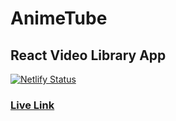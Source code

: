 # AnimeTube

## React Video Library App

[![Netlify Status](https://api.netlify.com/api/v1/badges/a2fcbbc3-2046-40e4-a60b-22de7fd5653c/deploy-status)](https://app.netlify.com/sites/animetube-anime/deploys)

### [Live Link](https://animetube-anime.netlify.app/)
